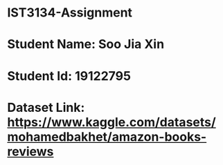 # IST3134-Assignment
# Student Name: Soo Jia Xin
# Student Id: 19122795

# Dataset Link: https://www.kaggle.com/datasets/mohamedbakhet/amazon-books-reviews
